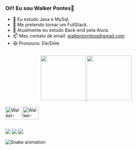 ### Oi!! Eu sou Walker Pontes👋

- 🌱 Eu estudo Java e MySql.
- 👯 Me pretendo tornar um FullStack.
- 🏫 Atualmente eu estudo Back-end pela Alura.
- 📫 Meu contato de email: walkerpontess@gmail.com
- 😄 Pronouns: Ele/Dele


## 


<div align="center">
  <a href="https://github.com/walkerpontes">
  <img height="140em" src="https://github-readme-stats.vercel.app/api?username=walkerpontes&show_icons=true&theme=dark&include_all_commits=true&count_private=true"/>
  <img height="140em" src="https://github-readme-stats.vercel.app/api/top-langs/?username=walkerpontes&layout=compact&langs_count=7&theme=dark"/>
</div>
  
 <div style="display: inline_block"><br>
  <img align="center" alt="Walker-Java" height="40" width="50" src="https://cdn.jsdelivr.net/gh/devicons/devicon/icons/java/java-original-wordmark.svg">
  <img align="center" alt="Walker-MySQL" height="40" width="50" src="https://cdn.jsdelivr.net/gh/devicons/devicon/icons/mysql/mysql-plain-wordmark.svg">
 </div>
  
 ##
  
  <div>
    <a href="https://www.instagram.com/walkeer.exe/" target="_blank"><img src="https://img.shields.io/badge/Instagram-E4405F?style=for-the-badge&logo=instagram&logoColor=white" target="_blank"></a>
    <a href="https://www.linkedin.com/in/walkerpontes/" target="_blank"><img src="https://img.shields.io/badge/LinkedIn-0077B5?style=for-the-badge&logo=linkedin&logoColor=white" target="_blank"></a>
     <a href="https://api.whatsapp.com/send?phone=5598982404914&text=Me%20mande%20um%20oi!" target="_blank"><img src="https://img.shields.io/badge/WhatsApp-25D366?style=for-the-badge&logo=whatsapp&logoColor=white" target="_blank"></a>
 </div>
  
  
  ![Snake animation](https://github.com/walkerpontes/walkerpontes/blob/output/github-contribution-grid-snake.svg)
  
  
  
  

